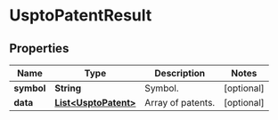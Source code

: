 # UsptoPatentResult

## Properties

 Name       | Type                                          | Description       | Notes      
------------|-----------------------------------------------|-------------------|------------
 **symbol** | **String**                                    | Symbol.           | [optional] 
 **data**   | [**List&lt;UsptoPatent&gt;**](UsptoPatent.md) | Array of patents. | [optional] 



